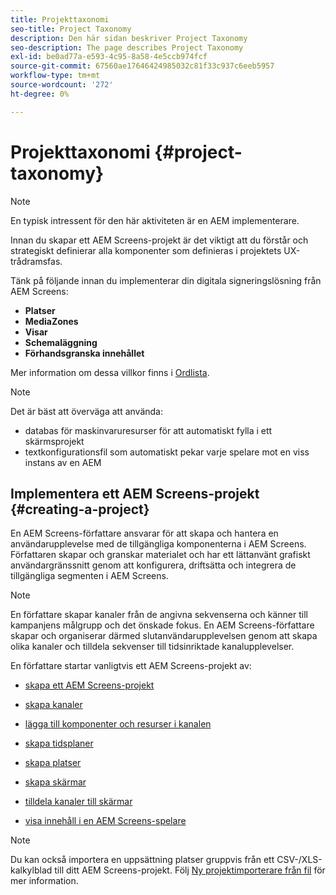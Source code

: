 ```yaml
---
title: Projekttaxonomi
seo-title: Project Taxonomy
description: Den här sidan beskriver Project Taxonomy
seo-description: The page describes Project Taxonomy
exl-id: be0ad77a-e593-4c95-8a58-4e5ccb974fcf
source-git-commit: 67560ae17646424985032c81f33c937c6eeb5957
workflow-type: tm+mt
source-wordcount: '272'
ht-degree: 0%

---
```


# Projekttaxonomi {#project-taxonomy}

>[!NOTE]
>
>En typisk intressent för den här aktiviteten är en AEM implementerare.

Innan du skapar ett AEM Screens-projekt är det viktigt att du förstår och strategiskt definierar alla komponenter som definieras i projektets UX-trådramsfas.

Tänk på följande innan du implementerar din digitala signeringslösning från AEM Screens:

* **Platser**
* **MediaZones**
* **Visar**
* **Schemaläggning**
* **Förhandsgranska innehållet**

Mer information om dessa villkor finns i [Ordlista](https://experienceleague.adobe.com/docs/experience-manager-screens/user-guide/overview/screens-glossary.html?lang=en).

>[!NOTE]
>
>Det är bäst att överväga att använda:
>
>* databas för maskinvaruresurser för att automatiskt fylla i ett skärmsprojekt
>* textkonfigurationsfil som automatiskt pekar varje spelare mot en viss instans av en AEM

## Implementera ett AEM Screens-projekt {#creating-a-project}

En AEM Screens-författare ansvarar för att skapa och hantera en användarupplevelse med de tillgängliga komponenterna i AEM Screens. Författaren skapar och granskar materialet och har ett lättanvänt grafiskt användargränssnitt genom att konfigurera, driftsätta och integrera de tillgängliga segmenten i AEM Screens.

>[!NOTE]
>
>En författare skapar kanaler från de angivna sekvenserna och känner till kampanjens målgrupp och det önskade fokus. En AEM Screens-författare skapar och organiserar därmed slutanvändarupplevelsen genom att skapa olika kanaler och tilldela sekvenser till tidsinriktade kanalupplevelser.

En författare startar vanligtvis ett AEM Screens-projekt av:

* [skapa ett AEM Screens-projekt](https://experienceleague.adobe.com/docs/experience-manager-screens/user-guide/authoring/setting-up-projects/creating-a-screens-project.html?lang=en)
* [skapa kanaler](https://experienceleague.adobe.com/docs/experience-manager-screens/user-guide/authoring/setting-up-projects/managing-channels.html?lang=en)
* [lägga till komponenter och resurser i kanalen](https://experienceleague.adobe.com/docs/experience-manager-screens/user-guide/authoring/product-features/adding-components-to-a-channel.html?lang=en)
* [skapa tidsplaner](https://experienceleague.adobe.com/docs/experience-manager-screens/user-guide/authoring/setting-up-projects/managing-schedules.html?lang=en)
* [skapa platser](https://experienceleague.adobe.com/docs/experience-manager-screens/user-guide/authoring/setting-up-projects/managing-locations.html?lang=en)
* [skapa skärmar](https://experienceleague.adobe.com/docs/experience-manager-screens/user-guide/authoring/setting-up-projects/managing-displays.html?lang=en)
* [tilldela kanaler till skärmar](https://experienceleague.adobe.com/docs/experience-manager-screens/user-guide/authoring/setting-up-projects/assigning-channels/channel-assignment.html?lang=en)

* [visa innehåll i en AEM Screens-spelare](https://experienceleague.adobe.com/docs/experience-manager-screens/user-guide/administering/working-with-screens-player.html?lang=en)

>[!NOTE]
>Du kan också importera en uppsättning platser gruppvis från ett CSV-/XLS-kalkylblad till ditt AEM Screens-projekt. Följ [Ny projektimporterare från fil](https://experienceleague.adobe.com/docs/experience-manager-screens/user-guide/administering/project-importer.html?lang=en) för mer information.
